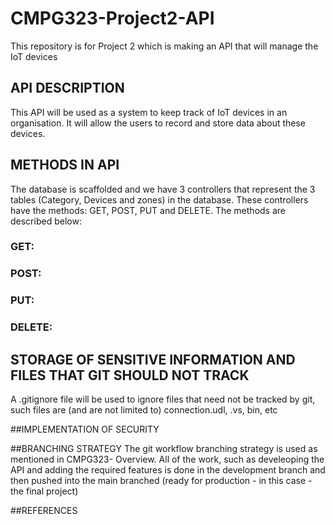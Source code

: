 # CMPG323-Project2-API
This repository is for Project 2 which is making an API that will manage the IoT devices

## API DESCRIPTION
This API will be used as a system to keep track of IoT devices in an organisation. It will allow the users to record and store data about these devices.

## METHODS IN API
The database is scaffolded and we have 3 controllers that represent the 3 tables (Category, Devices and zones) in the database. These controllers have the methods: GET, POST, PUT and DELETE.
The methods are described below:
### GET:

### POST:

### PUT:

### DELETE:

## STORAGE OF SENSITIVE INFORMATION AND FILES THAT GIT SHOULD NOT TRACK
A .gitignore file will be used to ignore files that need not be tracked by git, such files are (and are not limited to) connection.udl, .vs, bin, etc

##IMPLEMENTATION OF SECURITY 

##BRANCHING STRATEGY
The git workflow branching strategy is used as mentioned in CMPG323- Overview.
All of the work, such as develeoping the API and adding the required features is done in the development branch and then pushed into the main branched (ready for production - in this case - the final project)

##REFERENCES 
